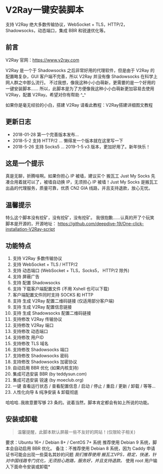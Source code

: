 # V2Ray一键安装脚本
支持 V2Ray 绝大多数传输协议，WebSocket + TLS，HTTP/2，Shadowsocks，动态端口，集成 BBR 和锐速优化等。

## 前言
V2Ray 官网：https://www.v2ray.com

V2Ray 是一个于 Shadowsocks 之后非常好用的代理软件，但是由于 V2Ray 的配置略复杂，GUI 客户端不完善，所以 V2Ray 并没有像 Shadowsocks 在科学上网人群之中那么流行。
不过我想，像我这种小小白萌新，更需要的是一个好用的一键安装脚本……
所以，此脚本是为了方便像我这种小小白萌新更加容易去使用 V2Ray，配置 V2Ray。希望对你有帮助 ^_^

如果你是毫无经验的小白，搭建 V2Ray 请看此教程：V2Ray搭建详细图文教程

## 更新日志
* 2018-01-28
第一个完善版本发布…
* 2018-5-2
支持 HTTP/2 … 懒得发一个版本就在这里写一下
* 2018-5-26
支持 Socks5 …
2019-1-5
v3 版本，更加好用了。新年快乐！

## 这是一个提示
真是无聊，折腾啥啊。如果你担心 IP 被墙，建议买个 搬瓦工 Just My Socks 先凑合用着就可以了，被墙自动换 IP，无须担心 IP 被墙！Just My Socks 是搬瓦工出品的代理服务，质量可靠，优质 CN2 GIA 线路，并且支持退款，放心无忧。

## 温馨提示
特么这个脚本没有挖矿，没有挖矿，没有挖矿。 我很抱歉……认真的开了个玩笑
脚本是开源的，开源地址： https://github.com/deepdive-19/One-click-installation-V2Ray-script

## 功能特点
1. 支持 V2Ray 多数传输协议
2. 支持 WebSocket + TLS / HTTP/2
3. 支持 动态端口 (WebSocket + TLS，Socks5， HTTP/2 除外)
4. 支持 屏蔽广告
5. 支持 配置 Shadowsocks
6. 支持 下载客户端配置文件 (不用 Xshell 也可以下载)
7. 客户端配置文件同时支持 SOCKS 和 HTTP
8. 支持 生成 V2Ray 配置二维码链接 (仅适用部分客户端)
9. 支持 生成 V2Ray 配置信息链接
10. 支持 生成 Shadowsocks 配置二维码链接
11. 支持修改 V2Ray 传输协议
12. 支持修改 V2Ray 端口
13. 支持修改 动态端口
14. 支持修改 用户ID
15. 支持修改 TLS 域名
16. 支持修改 Shadowsocks 端口
17. 支持修改 Shadowsocks 密码
18. 支持修改 Shadowsocks 加密协议
19. 自动启用 BBR 优化 (如果内核支持)
20. 集成可选安装 BBR (by teddysun.com)
21. 集成可选安装 锐速 (by moeclub.org)
22. 一键 查看运行状态 / 查看配置信息 / 启动 / 停止 / 重启 / 更新 / 卸载 / 等等…
23. 人性化向导 & 纯净安装 & 卸载彻底

哈哈哈..我故意要写够 23 条的。说着当然，脚本肯定都会有如上所说的功能。

## 安装或卸载
> 温馨提醒，此脚本默认屏蔽一些不友好的网站！(仅限轮子相关)

要求：Ubuntu 16+ / Debian 8+ / CentOS 7+ 系统
推荐使用 Debian 9 系统，脚本会自动启用 BBR 优化。
备注：不推荐使用 Debian 8 系统，因为 Caddy 申请证书可能会出现一些莫名其妙的问题
*我们推荐使用 搬瓦工VPS，稳定，快速，针对中国线路专门优化，无须担心跑路，服务好，并且支持退款。*
使用 root 用户输入下面命令安装或卸载*



